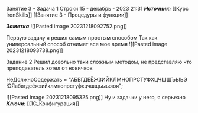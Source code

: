 
Занятие 3 - Задача 1 Строки
 15 - декабрь - 2023  21:31 
***Источник:***  [[Курс IronSkills]] [[Занятие 3 - Процедуры и функции]]

***Заметка*** ![[Pasted image 20231218092752.png]]


Первую задачу я решил самым простым способом
Так как универсальный способ отнимет все мое время
![[Pasted image 20231218093738.png]]

Задание 2 
Решил довольно таки сложным методом, не представляю что преподаватель хотел от новичков

НеДолжноСодержать = "АБВГДЕЁЖЗИЙКЛМНОПРСТУФХЦЧШЩЪЫЬЭЮЯабвгдеёжзийклмнопрстуфхцчшщъыьэюя";

![[Pasted image 20231218095325.png]]
Ну и задачки у него, я серьезно
***Ключи:*** [[1С_Конфигурация]]